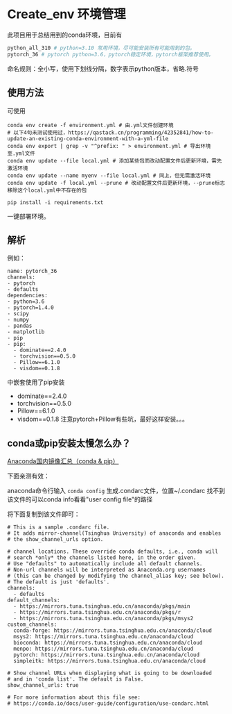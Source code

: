 # Create_env 环境管理

此项目用于总结用到的conda环境，目前有

~~~python
python_all_310 # python=3.10 常用环境，尽可能安装所有可能用到的包。
pytorch_36 # pytorch python=3.6，pytorch稳定环境，pytorch框架推荐使用。
~~~

命名规则：全小写，使用下划线分隔，数字表示python版本，省略.符号

## 使用方法

可使用

~~~anaconda
conda env create -f environment.yml # 由.yml文件创建环境
# 以下4句未测试使用过，https://qastack.cn/programming/42352841/how-to-update-an-existing-conda-environment-with-a-yml-file
conda env export | grep -v "^prefix: " > environment.yml # 导出环境至.yml文件
conda env update --file local.yml # 添加某些包而改动配置文件后更新环境，需先激活环境
conda env update --name myenv --file local.yml # 同上，但无需激活环境
conda env update -f local.yml --prune # 改动配置文件后更新环境，--prune标志移除这个local.yml中不存在的包

pip install -i requirements.txt
~~~

一键部署环境。

## 解析

例如：

~~~anaconda
name: pytorch_36
channels:
- pytorch
- defaults
dependencies:
- python=3.6
- pytorch=1.4.0
- scipy
- numpy
- pandas
- matplotlib
- pip
- pip:
  - dominate==2.4.0
  - torchvision==0.5.0
  - Pillow==6.1.0
  - visdom==0.1.8
~~~

中嵌套使用了pip安装
  - dominate==2.4.0
  - torchvision==0.5.0
  - Pillow==6.1.0
  - visdom==0.1.8
注意pytorch+Pillow有些坑，最好这样安装。。。

## conda或pip安装太慢怎么办？

[Anaconda国内镜像汇总（conda & pip）](https://blog.csdn.net/qq_326324545/article/details/121288800 "提示信息文本")

下面亲测有效：

anaconda命令行输入
```conda config```
生成.condarc文件，位置~/.condarc
找不到该文件的可以conda info看看"user config file"的路径

将下面复制到该文件即可：

~~~
# This is a sample .condarc file.
# It adds mirror-channel(Tsinghua University) of anaconda and enables
# the show_channel_urls option.
 
# channel locations. These override conda defaults, i.e., conda will
# search *only* the channels listed here, in the order given.
# Use "defaults" to automatically include all default channels.
# Non-url channels will be interpreted as Anaconda.org usernames
# (this can be changed by modifying the channel_alias key; see below).
# The default is just 'defaults'.
channels:
  - defaults
default_channels:
  - https://mirrors.tuna.tsinghua.edu.cn/anaconda/pkgs/main
  - https://mirrors.tuna.tsinghua.edu.cn/anaconda/pkgs/r
  - https://mirrors.tuna.tsinghua.edu.cn/anaconda/pkgs/msys2
custom_channels:
  conda-forge: https://mirrors.tuna.tsinghua.edu.cn/anaconda/cloud
  msys2: https://mirrors.tuna.tsinghua.edu.cn/anaconda/cloud
  bioconda: https://mirrors.tuna.tsinghua.edu.cn/anaconda/cloud
  menpo: https://mirrors.tuna.tsinghua.edu.cn/anaconda/cloud
  pytorch: https://mirrors.tuna.tsinghua.edu.cn/anaconda/cloud
  simpleitk: https://mirrors.tuna.tsinghua.edu.cn/anaconda/cloud
 
# Show channel URLs when displaying what is going to be downloaded
# and in 'conda list'. The default is False.
show_channel_urls: true
 
# For more information about this file see:
# https://conda.io/docs/user-guide/configuration/use-condarc.html
~~~
